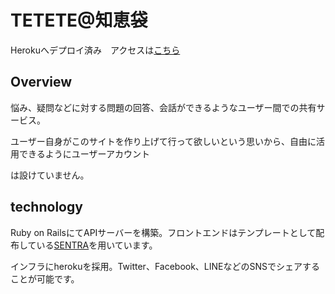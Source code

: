 # TETETE@知恵袋

Herokuへデプロイ済み　アクセスは[こちら](https://tetetearraio916-portfolio1.herokuapp.com/)  

## Overview

悩み、疑問などに対する問題の回答、会話ができるようなユーザー間での共有サービス。　　

ユーザー自身がこのサイトを作り上げて行って欲しいという思いから、自由に活用できるようにユーザーアカウント  

は設けていません。　　

## technology  

Ruby on RailsにてAPIサーバーを構築。フロントエンドはテンプレートとして配布している[SENTRA](https://templatemo.com/tm-518-sentra)を用いています。  

インフラにherokuを採用。Twitter、Facebook、LINEなどのSNSでシェアすることが可能です。



